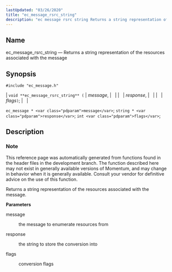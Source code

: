 ```yaml
---
lastUpdated: "03/26/2020"
title: "ec_message_rsrc_string"
description: "ec message rsrc string Returns a string representation of the resources associated with the message void ec message rsrc string message response flags ec message message string response int flags This reference page was automatically generated from functions found in the header files in the development branch The function described..."
---
```


<a name="apis.ec_message_rsrc_string"></a> 
## Name

ec_message_rsrc_string — Returns a string representation of the resources associated with the message

## Synopsis

`#include "ec_message.h"`

| `void **ec_message_rsrc_string** (` | <var class="pdparam">message</var>, |   |
|   | <var class="pdparam">response</var>, |   |
|   | <var class="pdparam">flags</var>`)`; |   |

`ec_message * <var class="pdparam">message</var>`;
`string * <var class="pdparam">response</var>`;
`int <var class="pdparam">flags</var>`;<a name="idp56950432"></a> 
## Description

### Note

This reference page was automatically generated from functions found in the header files in the development branch. The function described here may not exist in generally available versions of Momentum, and may change in behavior when it is generally available. Consult your vendor for definitive advice on the use of this function.

Returns a string representation of the resources associated with the message.

**<a name="idp56953344"></a> Parameters**

<dl class="variablelist">

<dt>message</dt>

<dd>

the message to enumerate resources from

</dd>

<dt>response</dt>

<dd>

the string to store the conversion into

</dd>

<dt>flags</dt>

<dd>

conversion flags

</dd>

</dl>